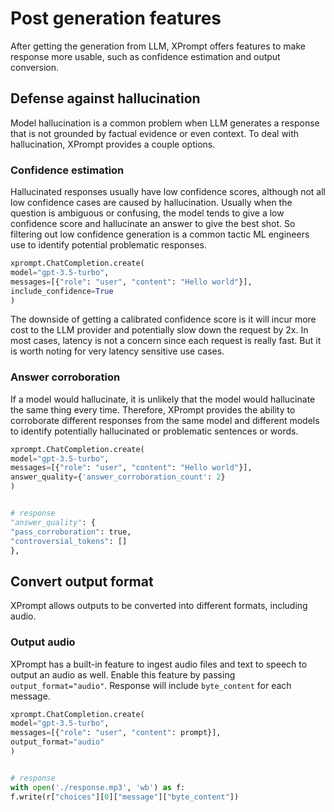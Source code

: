 # Post generation features
After getting the generation from LLM, XPrompt offers features to make response more usable, such as confidence estimation and output conversion.


## Defense against hallucination
Model hallucination is a common problem when LLM generates a response that is not grounded by factual evidence or even context.
To deal with hallucination, XPrompt provides a couple options.


### Confidence estimation
Hallucinated responses usually have low confidence scores, although not all low confidence cases are caused by hallucination. Usually when the question is ambiguous or confusing, the model tends to give a low confidence score and hallucinate an answer to give the best shot. So filtering out low confidence generation is a common tactic ML engineers use to identify potential problematic responses.


```python
xprompt.ChatCompletion.create(
model="gpt-3.5-turbo",
messages=[{"role": "user", "content": "Hello world"}],
include_confidence=True
)
```


The downside of getting a calibrated confidence score is it will incur more cost to the LLM provider and potentially slow down the request by 2x. In most cases, latency is not a concern since each request is really fast. But it is worth noting for very latency sensitive use cases.






### Answer corroboration
If a model would hallucinate, it is unlikely that the model would hallucinate the same thing every time. Therefore, XPrompt provides the ability to corroborate different responses from the same model and different models to identify potentially hallucinated or problematic sentences or words.


```python
xprompt.ChatCompletion.create(
model="gpt-3.5-turbo",
messages=[{"role": "user", "content": "Hello world"}],
answer_quality={'answer_corroboration_count': 2}
)


# response
"answer_quality": {
"pass_corroboration": true,
"controversial_tokens": []
},
```


## Convert output format
XPrompt allows outputs to be converted into different formats, including audio.


### Output audio
XPrompt has a built-in feature to ingest audio files and text to speech to output an audio as well.
Enable this feature by passing `output_format="audio"`. Response will include `byte_content` for each message.




```python
xprompt.ChatCompletion.create(
model="gpt-3.5-turbo",
messages=[{"role": "user", "content": prompt}],
output_format="audio"
)


# response
with open('./response.mp3', 'wb') as f:
f.write(r["choices"][0]["message"]["byte_content"])


```
